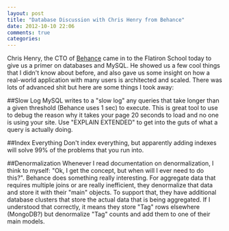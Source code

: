 ```yaml
---
layout: post
title: "Database Discussion with Chris Henry from Behance"
date: 2012-10-10 22:06
comments: true
categories: 
---
```

Chris Henry, the CTO of [Behance](http://behance.net) came in to the Flatiron School today to give us a primer on databases and MySQL. He showed us a few cool things that I didn't know about before, and also gave us some insight on how a real-world application with many users is architected and scaled. There was lots of advanced shit but here are some things I took away:

##Slow Log
MySQL writes to a "slow log" any queries that take longer than a given threshold (Behance uses 1 sec) to execute. This is great tool to use to debug the reason why it takes your page 20 seconds to load and no one is using your site. Use "EXPLAIN EXTENDED" to get into the guts of what a query is actually doing.

##Index Everything
Don't index everything, but apparently adding indexes will solve 99% of the problems that you run into.

##Denormalization
Whenever I read documentation on denormalization, I think to myself: "Ok, I get the concept, but when will I ever need to do this?". Behance does something really interesting. For aggregate data that requires multiple joins or are really inefficient, they denormalize that data and store it with their "main" objects. To support that, they have additional database clusters that store the actual data that is being aggregated. If I understood that correctly, it means they store "Tag" rows elsewhere (MongoDB?) but denormalize "Tag" counts and add them to one of their main models. 
